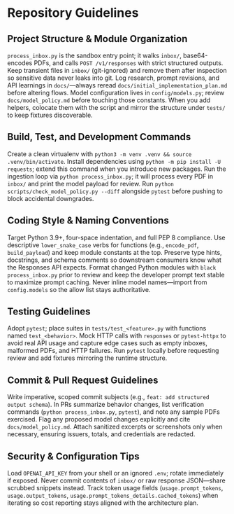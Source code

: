 # Repository Guidelines

## Project Structure & Module Organization
`process_inbox.py` is the sandbox entry point; it walks `inbox/`, base64-encodes PDFs, and calls `POST /v1/responses` with strict structured outputs. Keep transient files in `inbox/` (git-ignored) and remove them after inspection so sensitive data never leaks into git. Log research, prompt revisions, and API learnings in `docs/`—always reread `docs/initial_implementation_plan.md` before altering flows. Model configuration lives in `config/models.py`; review `docs/model_policy.md` before touching those constants. When you add helpers, colocate them with the script and mirror the structure under `tests/` to keep fixtures discoverable.

## Build, Test, and Development Commands
Create a clean virtualenv with `python3 -m venv .venv && source .venv/bin/activate`. Install dependencies using `python -m pip install -U requests`; extend this command when you introduce new packages. Run the ingestion loop via `python process_inbox.py`; it will process every PDF in `inbox/` and print the model payload for review. Run `python scripts/check_model_policy.py --diff` alongside `pytest` before pushing to block accidental downgrades.

## Coding Style & Naming Conventions
Target Python 3.9+, four-space indentation, and full PEP 8 compliance. Use descriptive `lower_snake_case` verbs for functions (e.g., `encode_pdf`, `build_payload`) and keep module constants at the top. Preserve type hints, docstrings, and schema comments so downstream consumers know what the Responses API expects. Format changed Python modules with `black process_inbox.py` prior to review and keep the developer prompt text stable to maximize prompt caching. Never inline model names—import from `config.models` so the allow list stays authoritative.

## Testing Guidelines
Adopt `pytest`; place suites in `tests/test_<feature>.py` with functions named `test_<behavior>`. Mock HTTP calls with `responses` or `pytest-httpx` to avoid real API usage and capture edge cases such as empty inboxes, malformed PDFs, and HTTP failures. Run `pytest` locally before requesting review and add fixtures mirroring the runtime structure.

## Commit & Pull Request Guidelines
Write imperative, scoped commit subjects (e.g., `feat: add structured output schema`). In PRs summarize behavior changes, list verification commands (`python process_inbox.py`, `pytest`), and note any sample PDFs exercised. Flag any proposed model changes explicitly and cite `docs/model_policy.md`. Attach sanitized excerpts or screenshots only when necessary, ensuring issuers, totals, and credentials are redacted.

## Security & Configuration Tips
Load `OPENAI_API_KEY` from your shell or an ignored `.env`; rotate immediately if exposed. Never commit contents of `inbox/` or raw response JSON—share scrubbed snippets instead. Track token usage fields (`usage.prompt_tokens`, `usage.output_tokens`, `usage.prompt_tokens_details.cached_tokens`) when iterating so cost reporting stays aligned with the architecture plan.
